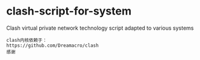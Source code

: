 # clash-script-for-system
Clash virtual private network technology script adapted to various systems

    clash内核依赖于：
    https://github.com/Dreamacro/clash
    感谢
